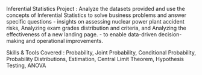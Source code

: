 Inferential Statistics Project :
Analyze the datasets provided and use the concepts of Inferential Statistics to solve business problems and answer specific questions - insights on assessing nuclear power plant accident risks, Analyzing exam grades distribution and criteria, and Analyzing the effectiveness of a new landing page. - to enable data-driven decision-making and operational improvements.

Skills & Tools Covered :
Probability, Joint Probability, Conditional Probability, Probability Distributions, Estimation, Central Limit Theorem, Hypothesis Testing, ANOVA
